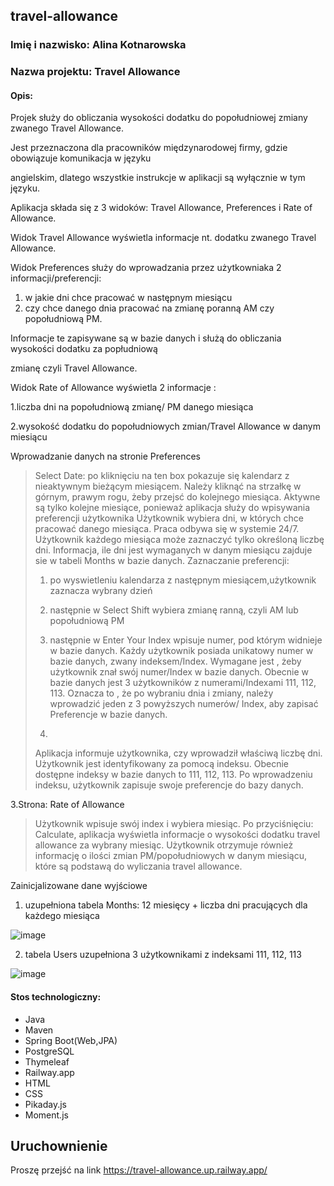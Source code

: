 ## travel-allowance 

### Imię i nazwisko: Alina Kotnarowska

### Nazwa projektu: Travel Allowance

#### Opis:

Projek służy do obliczania wysokości dodatku do popołudniowej zmiany zwanego Travel Allowance. 

Jest przeznaczona dla pracowników międzynarodowej firmy, gdzie obowiązuje komunikacja w języku 

angielskim, dlatego wszystkie instrukcje w aplikacji są wyłącznie w tym języku. 


Aplikacja składa się z 3 widoków: Travel Allowance, Preferences i Rate of Allowance.

Widok Travel Allowance wyświetla informacje nt. dodatku zwanego Travel Allowance. 


Widok Preferences służy do wprowadzania przez użytkowniaka 2 informacji/preferencji:

1. w jakie dni chce pracować w następnym miesiącu
2. czy chce danego dnia pracować na zmianę poranną AM czy popołudniową PM.

Informacje te zapisywane są w bazie danych i służą do obliczania wysokości dodatku za popłudniową

zmianę czyli Travel Allowance. 

Widok  Rate of Allowance wyświetla 2 informacje :

1.liczba dni na popołudniową zmianę/ PM danego miesiąca 

2.wysokość dodatku do popołudniowych zmian/Travel Allowance w danym miesiącu

  
Wprowadzanie danych na stronie Preferences
>Select Date: po kliknięciu na ten box pokazuje się kalendarz z nieaktywnym bieżącym miesiącem.
>Należy kliknąć na strzałkę w górnym, prawym rogu, żeby przejsć do kolejnego miesiąca.
>Aktywne są tylko kolejne miesiące, ponieważ aplikacja służy do wpisywania preferencji użytkownika 
>Użytkownik wybiera dni, w których chce pracować danego miesiąca. Praca odbywa się w systemie 24/7.
>Użytkownik każdego miesiąca może zaznaczyć tylko określoną liczbę dni. Informacja, ile dni jest wymaganych
> w danym miesiącu zajduje sie w tabeli Months w bazie danych.
>Zaznaczanie preferencji:
>1. po wyswietleniu kalendarza z następnym miesiącem,użytkownik zaznacza wybrany dzień
>2. następnie w Select Shift wybiera zmianę ranną, czyli AM lub popołudniową PM
>3. następnie w Enter Your Index wpisuje numer, pod którym widnieje w bazie danych.
>   Każdy użytkownik posiada unikatowy numer w bazie danych, zwany indeksem/Index.
>   Wymagane jest , żeby użytkownik znał swój numer/Index w bazie danych.
>   Obecnie w bazie danych jest 3 użytkowników z numerami/Indexami 111, 112, 113.
>   Oznacza to , że po wybraniu dnia i zmiany, należy wprowadzić jeden z 3 powyższych numerów/ Index,
>   aby zapisać Preferencje w bazie danych.
>
>   
>   
>5. 
>Aplikacja informuje użytkownika, czy wprowadził właściwą liczbę dni. 
>Użytkownik jest identyfikowany za pomocą indeksu. Obecnie dostępne indeksy w bazie danych to 111, 112, 113.
>Po wprowadzeniu indeksu, użytkownik zapisuje swoje preferencje do bazy danych. 
  
3.Strona: Rate of Allowance 
>Użytkownik wpisuje swój index i wybiera miesiąc.
>Po przyciśnięciu: Calculate, aplikacja wyświetla informacje o wysokości dodatku travel allowance za wybrany miesiąc.
>Użytkownik otrzymuje również informację o ilości zmian PM/popołudniowych w danym miesiącu, które są podstawą do wyliczania travel allowance. 


Zainicjalizowane dane wyjściowe
1. uzupełniona tabela Months: 12 miesięcy + liczba dni pracujących dla każdego miesiąca


![image](https://github.com/Kalina7911/travel-allowance/assets/115398298/cb02ed1f-ce4c-4452-a5a3-e6afd4e6a9a2)

2. tabela Users uzupełniona 3 użytkownikami z indeksami 111, 112, 113

![image](https://github.com/Kalina7911/travel-allowance/assets/115398298/84f980bf-660b-417d-a85d-e411bb652046)




#### Stos technologiczny:
- Java
- Maven
- Spring Boot(Web,JPA)
- PostgreSQL
- Thymeleaf
- Railway.app
- HTML
- CSS
- Pikaday.js
- Moment.js

## Uruchownienie 
Proszę przejść na link https://travel-allowance.up.railway.app/


